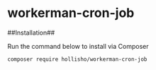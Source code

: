 # workerman-cron-job

##Installation##

Run the command below to install via Composer

```shell
composer require hollisho/workerman-cron-job
```
